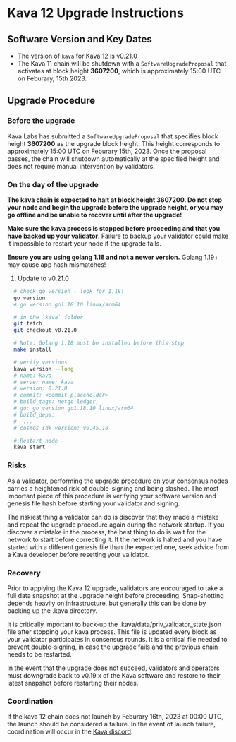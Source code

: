 # Kava 12 Upgrade Instructions

## Software Version and Key Dates

- The version of `kava` for Kava 12 is v0.21.0
- The Kava 11 chain will be shutdown with a `SoftwareUpgradeProposal` that activates at block height **3607200**, which is approximately 15:00 UTC on Feburary, 15th 2023.


## Upgrade Procedure

### Before the upgrade

Kava Labs has submitted a `SoftwareUpgradeProposal` that specifies block height **3607200** as the upgrade block height. This height corresponds to approximately 15:00 UTC on Feburary 15th, 2023. Once the proposal passes, the chain will shutdown automatically at the specified height and does not require manual intervention by validators.

### On the day of the upgrade

**The kava chain is expected to halt at block height **3607200**. Do not stop your node and begin the upgrade before the upgrade height, or you may go offline and be unable to recover until after the upgrade!**

**Make sure the kava process is stopped before proceeding and that you have backed up your validator**. Failure to backup your validator could make it impossible to restart your node if the upgrade fails.

**Ensure you are using golang 1.18 and not a newer version.** Golang 1.19+ may cause app hash mismatches!

1. Update to v0.21.0

```sh
  # check go version - look for 1.18!
  go version
  # go version go1.18.10 linux/arm64

  # in the `kava` folder
  git fetch
  git checkout v0.21.0

  # Note: Golang 1.18 must be installed before this step
  make install

  # verify versions
  kava version --long
  # name: kava
  # server_name: kava
  # version: 0.21.0
  # commit: <commit placeholder>
  # build_tags: netgo ledger,
  # go: go version go1.18.10 linux/arm64
  # build_deps:
  #  ...
  # cosmos_sdk_version: v0.45.10

  # Restart node -
  kava start
```

### Risks

As a validator, performing the upgrade procedure on your consensus nodes carries a heightened risk of double-signing and being slashed. The most important piece of this procedure is verifying your software version and genesis file hash before starting your validator and signing.

The riskiest thing a validator can do is discover that they made a mistake and repeat the upgrade procedure again during the network startup. If you discover a mistake in the process, the best thing to do is wait for the network to start before correcting it. If the network is halted and you have started with a different genesis file than the expected one, seek advice from a Kava developer before resetting your validator.

### Recovery

Prior to applying the Kava 12 upgrade, validators are encouraged to take a full data snapshot at the upgrade height before proceeding. Snap-shotting depends heavily on infrastructure, but generally this can be done by backing up the .kava directory.

It is critically important to back-up the .kava/data/priv_validator_state.json file after stopping your kava process. This file is updated every block as your validator participates in consensus rounds. It is a critical file needed to prevent double-signing, in case the upgrade fails and the previous chain needs to be restarted.

In the event that the upgrade does not succeed, validators and operators must downgrade back to v0.19.x of the Kava software and restore to their latest snapshot before restarting their nodes.

### Coordination

If the kava 12 chain does not launch by Feburary 16th, 2023 at 00:00 UTC, the launch should be considered a failure. In the event of launch failure, coordination will occur in the [Kava discord](https://discord.com/invite/kQzh3Uv).
